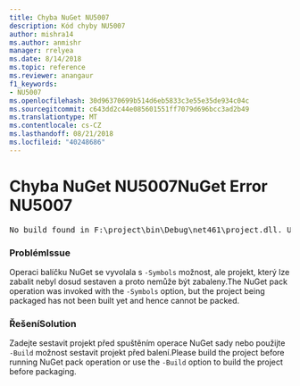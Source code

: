 ```yaml
---
title: Chyba NuGet NU5007
description: Kód chyby NU5007
author: mishra14
ms.author: anmishr
manager: rrelyea
ms.date: 8/14/2018
ms.topic: reference
ms.reviewer: anangaur
f1_keywords:
- NU5007
ms.openlocfilehash: 30d96370699b514d6eb5833c3e55e35de934c04c
ms.sourcegitcommit: c643dd2c44e085601551ff7079d696bcc3ad2b49
ms.translationtype: MT
ms.contentlocale: cs-CZ
ms.lasthandoff: 08/21/2018
ms.locfileid: "40248686"
---
```

# <a name="nuget-error-nu5007"></a><span data-ttu-id="f1fb4-103">Chyba NuGet NU5007</span><span class="sxs-lookup"><span data-stu-id="f1fb4-103">NuGet Error NU5007</span></span>
<pre>No build found in F:\project\bin\Debug\net461\project.dll. Use the -Build option or build the project.</pre>

### <a name="issue"></a><span data-ttu-id="f1fb4-104">Problém</span><span class="sxs-lookup"><span data-stu-id="f1fb4-104">Issue</span></span>

<span data-ttu-id="f1fb4-105">Operaci balíčku NuGet se vyvolala s `-Symbols` možnost, ale projekt, který lze zabalit nebyl dosud sestaven a proto nemůže být zabaleny.</span><span class="sxs-lookup"><span data-stu-id="f1fb4-105">The NuGet pack operation was invoked with the `-Symbols` option, but the project being packaged has not been built yet and hence cannot be packed.</span></span>


### <a name="solution"></a><span data-ttu-id="f1fb4-106">Řešení</span><span class="sxs-lookup"><span data-stu-id="f1fb4-106">Solution</span></span>

<span data-ttu-id="f1fb4-107">Zadejte sestavit projekt před spuštěním operace NuGet sady nebo použijte `-Build` možnost sestavit projekt před balení.</span><span class="sxs-lookup"><span data-stu-id="f1fb4-107">Please build the project before running NuGet pack operation or use the `-Build` option to build the project before packaging.</span></span>

